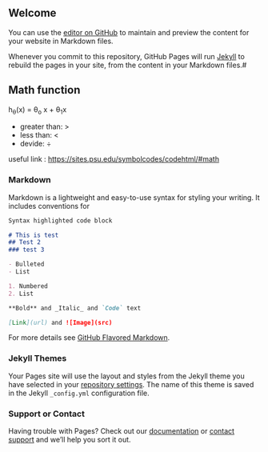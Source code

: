 ## Welcome

You can use the [editor on GitHub](https://github.com/caichao95/ml_notes/edit/gh-pages/index.md) to maintain and preview the content for your website in Markdown files.

Whenever you commit to this repository, GitHub Pages will run [Jekyll](https://jekyllrb.com/) to rebuild the pages in your site, from the content in your Markdown files.# 

## Math function


 h<sub>&theta;</sub>(x) = &theta;<sub>o</sub> x + &theta;<sub>1</sub>x
 - greater than: &gt;
 - less than: &lt;
 - devide: &divide; 
 
useful link : https://sites.psu.edu/symbolcodes/codehtml/#math
### Markdown

Markdown is a lightweight and easy-to-use syntax for styling your writing. It includes conventions for

```markdown
Syntax highlighted code block

# This is test
## Test 2
### test 3

- Bulleted
- List

1. Numbered
2. List

**Bold** and _Italic_ and `Code` text

[Link](url) and ![Image](src)
```

For more details see [GitHub Flavored Markdown](https://guides.github.com/features/mastering-markdown/).

### Jekyll Themes

Your Pages site will use the layout and styles from the Jekyll theme you have selected in your [repository settings](https://github.com/caichao95/ml_notes.github.io/settings/pages). The name of this theme is saved in the Jekyll `_config.yml` configuration file.

### Support or Contact

Having trouble with Pages? Check out our [documentation](https://docs.github.com/categories/github-pages-basics/) or [contact support](https://support.github.com/contact) and we’ll help you sort it out.
